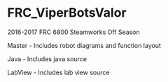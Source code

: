 # FRC_ViperBotsValor

2016-2017 FRC 6800 Steamworks Off Season<br>


Master - Includes robot diagrams and function layout

Java - Includes java source

LabView - Includes lab view source


